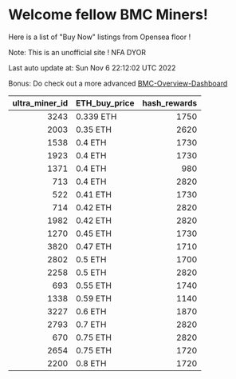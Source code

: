 # Welcome fellow BMC Miners!
Here is a list of "Buy Now" listings from Opensea floor !

Note: This is an unofficial site ! NFA DYOR

Last auto update at: Sun Nov  6 22:12:02 UTC 2022

Bonus: Do check out a more advanced [BMC-Overview-Dashboard](https://dune.com/defifunk/BMC-Overview-Dashboard)


|   ultra_miner_id | ETH_buy_price   |   hash_rewards |
|-----------------:|:----------------|---------------:|
|             3243 | 0.339 ETH       |           1750 |
|             2003 | 0.35 ETH        |           2620 |
|             1538 | 0.4 ETH         |           1730 |
|             1923 | 0.4 ETH         |           1730 |
|             1371 | 0.4 ETH         |            980 |
|              713 | 0.4 ETH         |           2820 |
|              522 | 0.41 ETH        |           1730 |
|              714 | 0.42 ETH        |           2820 |
|             1982 | 0.42 ETH        |           2820 |
|             1270 | 0.45 ETH        |           1730 |
|             3820 | 0.47 ETH        |           1710 |
|             2802 | 0.5 ETH         |           1700 |
|             2258 | 0.5 ETH         |           2820 |
|              693 | 0.55 ETH        |           1740 |
|             1338 | 0.59 ETH        |           1140 |
|             3227 | 0.6 ETH         |           1870 |
|             2793 | 0.7 ETH         |           2820 |
|              670 | 0.75 ETH        |           2820 |
|             2654 | 0.75 ETH        |           1720 |
|             2200 | 0.8 ETH         |           1720 |